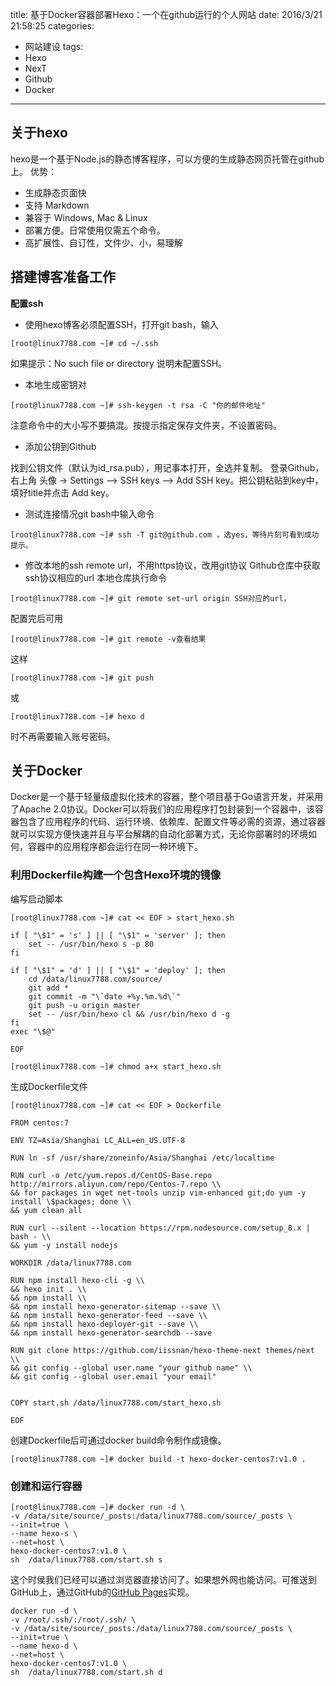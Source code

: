 title: 基于Docker容器部署Hexo：一个在github运行的个人网站
date: 2016/3/21 21:58:25
categories:
- 网站建设
tags:
- Hexo
- NexT
- Github
- Docker
---
## 关于hexo
hexo是一个基于Node.js的静态博客程序，可以方便的生成静态网页托管在github上。
优势：

- 生成静态页面快
- 支持 Markdown
- 兼容于 Windows, Mac & Linux
- 部署方便。日常使用仅需五个命令。
- 高扩展性、自订性，文件少、小，易理解

## 搭建博客准备工作

**配置ssh**

- 使用hexo博客必须配置SSH，打开git bash，输入

```
[root@linux7788.com ~]# cd ~/.ssh
```
如果提示：No such file or directory 说明未配置SSH。

- 本地生成密钥对

```
[root@linux7788.com ~]# ssh-keygen -t rsa -C "你的邮件地址"
```
注意命令中的大小写不要搞混。按提示指定保存文件夹，不设置密码。

- 添加公钥到Github

找到公钥文件（默认为id_rsa.pub），用记事本打开，全选并复制。
登录Github，右上角 头像 -> Settings —> SSH keys —> Add SSH key。把公钥粘贴到key中，填好title并点击 Add key。

- 测试连接情况git bash中输入命令

```
[root@linux7788.com ~]# ssh -T git@github.com ，选yes，等待片刻可看到成功提示。
```
- 修改本地的ssh remote url，不用https协议，改用git协议
Github仓库中获取ssh协议相应的url
本地仓库执行命令

```
[root@linux7788.com ~]# git remote set-url origin SSH对应的url，
```
配置完后可用

```
[root@linux7788.com ~]# git remote -v查看结果
```
这样

```
[root@linux7788.com ~]# git push
```
或

```
[root@linux7788.com ~]# hexo d
```
时不再需要输入账号密码。

## 关于Docker

Docker是一个基于轻量级虚拟化技术的容器，整个项目基于Go语言开发，并采用了Apache 2.0协议。Docker可以将我们的应用程序打包封装到一个容器中，该容器包含了应用程序的代码、运行环境、依赖库、配置文件等必需的资源，通过容器就可以实现方便快速并且与平台解耦的自动化部署方式，无论你部署时的环境如何，容器中的应用程序都会运行在同一种环境下。

### 利用Dockerfile构建一个包含Hexo环境的镜像 ###

<!--more-->

编写启动脚本

```
[root@linux7788.com ~]# cat << EOF > start_hexo.sh

if [ "\$1" = 's' ] || [ "\$1" = 'server' ]; then
    set -- /usr/bin/hexo s -p 80
fi

if [ "\$1" = 'd' ] || [ "\$1" = 'deploy' ]; then
    cd /data/linux7788.com/source/
    git add *
    git commit -m "\`date +%y.%m.%d\`"
    git push -u origin master
    set -- /usr/bin/hexo cl && /usr/bin/hexo d -g
fi
exec "\$@"

EOF

[root@linux7788.com ~]# chmod a+x start_hexo.sh
```
生成Dockerfile文件
```
[root@linux7788.com ~]# cat << EOF > Dockerfile

FROM centos:7

ENV TZ=Asia/Shanghai LC_ALL=en_US.UTF-8

RUN ln -sf /usr/share/zoneinfo/Asia/Shanghai /etc/localtime

RUN curl -o /etc/yum.repos.d/CentOS-Base.repo http://mirrors.aliyun.com/repo/Centos-7.repo \\
&& for packages in wget net-tools unzip vim-enhanced git;do yum -y install \$packages; done \\
&& yum clean all

RUN curl --silent --location https://rpm.nodesource.com/setup_8.x | bash - \\
&& yum -y install nodejs

WORKDIR /data/linux7788.com

RUN npm install hexo-cli -g \\
&& hexo init . \\
&& npm install \\
&& npm install hexo-generator-sitemap --save \\
&& npm install hexo-generator-feed --save \\
&& npm install hexo-deployer-git --save \\
&& npm install hexo-generator-searchdb --save

RUN git clone https://github.com/iissnan/hexo-theme-next themes/next \\
&& git config --global user.name "your github name" \\
&& git config --global user.email "your email"


COPY start.sh /data/linux7788.com/start_hexo.sh

EOF
```
创建Dockerfile后可通过docker build命令制作成镜像。
```
[root@linux7788.com ~]# docker build -t hexo-docker-centos7:v1.0 .
```
### 创建和运行容器
```
[root@linux7788.com ~]# docker run -d \
-v /data/site/source/_posts:/data/linux7788.com/source/_posts \
--init=true \
--name hexo-s \
--net=host \
hexo-docker-centos7:v1.0 \
sh  /data/linux7788.com/start.sh s
```
这个时侯我们已经可以通过浏览器直接访问了。如果想外网也能访问。可推送到GitHub上，通过GitHub的[GitHub Pages](https://pages.github.com/)实现。
```
docker run -d \
-v /root/.ssh/:/root/.ssh/ \
-v /data/site/source/_posts:/data/linux7788.com/source/_posts \
--init=true \
--name hexo-d \
--net=host \
hexo-docker-centos7:v1.0 \
sh  /data/linux7788.com/start.sh d
```
